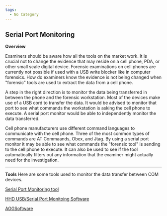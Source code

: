 ```yaml
---
tags:
  - No Category
---
```

## Serial Port Monitoring

**Overview**

Examiners should be aware how all the tools on the market work. It is
crucial not to change the evidence that may reside on a cell phone, PDA,
or other small scale digital device. Forensic examinations on cell
phones are currently not possible if used with a USB write blocker like
in computer forensics. How do examiners know the evidence is not being
changed when "forensic" tools are used to extract the data from a cell
phone.

A step in the right direction is to monitor the data being transferred
in between the phone and the forensic workstation. Most of the devices
make use of a USB cord to transfer the data. It would be advised to
monitor that port to see what commands the workstation is asking the
cell phone to execute. A serial port monitor would be able to
independently monitor the data transferred.

Cell phone manufacturers use different command languages to communicate
with the cell phone. Three of the most common types of commands are AT
Commaands, Obex, and Jtag. By using a serial port monitor it may be able
to see what commands the "forensic tool" is sending to the cell phone to
execute. It can also be used to see if the tool automatically filters
out any information that the examiner might actually need for the
investigation.

------------------------------------------------------------------------

**Tools** Here are some tools used to monitor the data transfer between
COM devices.

[Serial Port Monitoring tool](http://www.eltima.com/monitor-com-port/)

[HHD USB/Serial Port Monitoing Software](http://www.hhdsoftware.com)

[AGGSoftware](http://www.aggsoft.com)